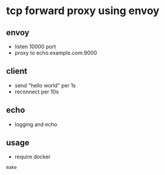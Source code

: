 # tcp forward proxy using envoy

## envoy

- listen 10000 port 
- proxy to echo.example.com:9000

## client

- send "hello world" per 1s
- reconnect per 10s

## echo

- logging and echo

## usage

- require docker

```
make
```
